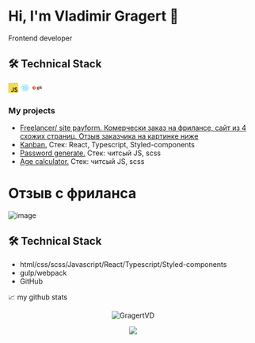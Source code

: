 # Hi, I'm Vladimir Gragert 👋
Frontend developer

<!-- <p align='center'>
   <a href="https://github-readme-stats.vercel.app/api?username=romankh3&show_icons=true&count_private=true"><img
           height=150
           src="https://github-readme-stats.vercel.app/api?username=romankh3&show_icons=true&count_private=true"/></a>
   <a href="https://github.com/romankh3/github-readme-stats"><img height=150
                                                                  src="https://github-readme-stats.vercel.app/api/top-langs/?username=romankh3&layout=compact"/></a>
</p> -->

## 🛠 Technical Stack
<code><img height="20" src="https://raw.githubusercontent.com/github/explore/80688e429a7d4ef2fca1e82350fe8e3517d3494d/topics/javascript/javascript.png"></code>
<code><img height="20" src="https://raw.githubusercontent.com/github/explore/80688e429a7d4ef2fca1e82350fe8e3517d3494d/topics/react/react.png"></code>
<code><img height="20" src="https://raw.githubusercontent.com/github/explore/80688e429a7d4ef2fca1e82350fe8e3517d3494d/topics/git/git.png"></code>


### My projects
*   <a href="http://hosts.su/">Freelancer/ site payform. Комерчески заказ на фрилансе, сайт из 4 схожих страниц. Отзыв заказчика на картинке ниже </a>
*   <a href="https://kanban-task-management-web-app-brown.vercel.app/">Kanban.</a> Стек: React, Typescript, Styled-components
*   <a href="https://password-generator-app-gragert-mwitt8mx4-gragertvd.vercel.app/">Password generate.</a> Стек: читсый JS, scss
*   <a href="https://age-calculator-app-main-gragert-1hjqjfyei-gragertvd.vercel.app/">Age calculator.</a> Стек: читсый JS, scss

# Отзыв с фриланса
![image](https://github.com/GragertVD/GragertVD/assets/123471464/f557f276-2c1f-4361-9db9-5e8ab34c070f)

## 🛠 Technical Stack
*   html/css/scss/Javascript/React/Typescript/Styled-components
*   gulp/webpack
*   GitHub


📈 my github stats

<p align="center"> <img src="https://github-readme-stats.vercel.app/api?username=GragertVD&show_icons=true&theme=gotham" alt="GragertVD" />


<p align='center'>
   <a href="https://t.me/gragert_vd">
       <img src="https://img.shields.io/badge/Telegram-2CA5E0?style=for-the-badge&logo=telegram&logoColor=white"/>
   </a>
</p>
